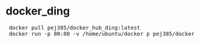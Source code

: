 # docker_ding
<pre>
 docker pull pej385/docker_hub_ding:latest
 docker run -p 80:80 -v /home/ubuntu/docker_p pej385/docker_hub_ding
</pre>

